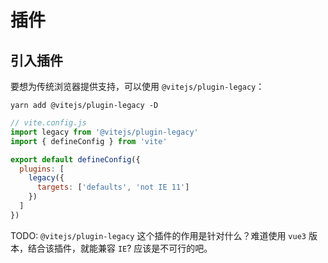 # 插件

## 引入插件

要想为传统浏览器提供支持，可以使用 `@vitejs/plugin-legacy`：

```shell
yarn add @vitejs/plugin-legacy -D
```

```js
// vite.config.js
import legacy from '@vitejs/plugin-legacy'
import { defineConfig } from 'vite'

export default defineConfig({
  plugins: [
    legacy({
      targets: ['defaults', 'not IE 11']
    })
  ]
})
```

TODO: `@vitejs/plugin-legacy` 这个插件的作用是针对什么？难道使用 `vue3` 版本，结合该插件，就能兼容 `IE`? 应该是不可行的吧。

